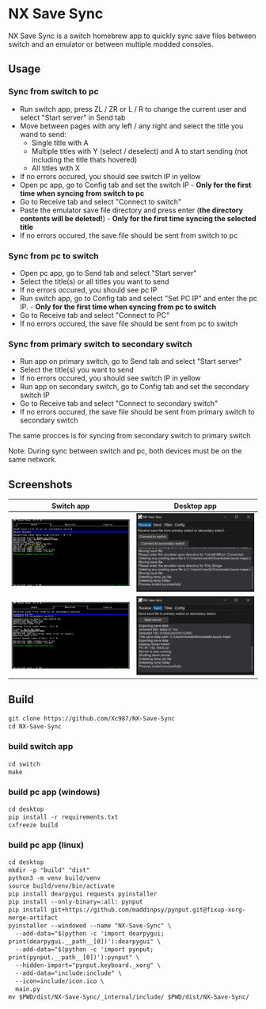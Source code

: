 # NX Save Sync

NX Save Sync is a switch homebrew app to quickly sync save files between switch and an emulator or between multiple modded consoles.

## Usage

### Sync from switch to pc

- Run switch app, press ZL / ZR or L / R to change the current user and select "Start server" in Send tab
- Move between pages with any left / any right and select the title you wand to send:
  - Single title with A
  - Multiple titles with Y (select / deselect) and A to start sending (not including the title thats hovered) 
  - All titles with X
- If no errors occured, you should see switch IP in yellow
- Open pc app, go to Config tab and set the switch IP - **Only for the first time when syncing from switch to pc**
- Go to Receive tab and select "Connect to switch"
- Paste the emulator save file directory and press enter (**the directory contents will be deleted!**) - **Only for the first time syncing the selected title**
- If no errors occured, the save file should be sent from switch to pc

### Sync from pc to switch

- Open pc app, go to Send tab and select "Start server"
- Select the title(s) or all titles you want to send
- If no errors occured, you should see pc IP
- Run switch app, go to Config tab and select "Set PC IP" and enter the pc IP. - **Only for the first time when syncing from pc to switch**
- Go to Receive tab and select "Connect to PC"
- If no errors occured, the save file should be sent from pc to switch

### Sync from primary switch to secondary switch

- Run app on primary switch, go to Send tab and select "Start server"
- Select the title(s) you want to send
- If no errors occured, you should see switch IP in yellow
- Run app on secondary switch, go to Config tab and set the secondary switch IP
- Go to Receive tab and select "Connect to secondary switch"
- If no errors occured, the save file should be sent from primary switch to secondary switch

The same procces is for syncing from secondary switch to primary switch

Note: During sync between switch and pc, both devices must be on the same network.

## Screenshots

<table width="100%">
  <thead>
    <tr>
      <th width="50%">Switch app</th>
      <th width="50%">Desktop app</th>
    </tr>
  </thead>
  <tbody>
    <tr>
      <td width="50%"><img src="screenshots/switch1.jpg"/></td>
      <td width="50%"><img src="screenshots/desk1.png"/></td>
    </tr>
    <tr>
      <td width="50%"><img src="screenshots/switch2.jpg"/></td>
      <td width="50%"><img src="screenshots/desk2.png"/></td>
    </tr>
  </tbody>
</table>

## Build

```
git clone https://github.com/Xc987/NX-Save-Sync
cd NX-Save-Sync
```

### build switch app

```
cd switch
make
```

### build pc app (windows)

```
cd desktop
pip install -r requirements.txt
cxfreeze build
```

### build pc app (linux)

```
cd desktop
mkdir -p "build" "dist"
python3 -m venv build/venv
source build/venv/bin/activate
pip install dearpygui requests pyinstaller
pip install --only-binary=:all: pynput
pip install git+https://github.com/maddinpsy/pynput.git@fixup-xorg-merge-artifact
pyinstaller --windowed --name "NX-Save-Sync" \
  --add-data="$(python -c 'import dearpygui; print(dearpygui.__path__[0])'):dearpygui" \
  --add-data="$(python -c 'import pynput; print(pynput.__path__[0])'):pynput" \
  --hidden-import="pynput.keyboard._xorg" \
  --add-data="include:include" \
  --icon=include/icon.ico \
  main.py
mv $PWD/dist/NX-Save-Sync/_internal/include/ $PWD/dist/NX-Save-Sync/
```